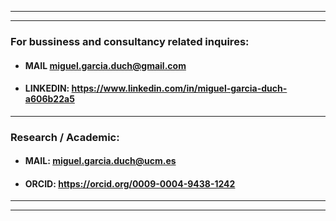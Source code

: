 
-----------------------------------------------------------------------------------------------------
-----------------------------------------------------------------------------------------------------

### For bussiness  and consultancy related inquires:

- #### MAIL miguel.garcia.duch@gmail.com
- #### LINKEDIN: https://www.linkedin.com/in/miguel-garcia-duch-a606b22a5

-----------------------------------------------------------------------------------------------------

### Research / Academic:

- #### MAIL: miguel.garcia.duch@ucm.es
- #### ORCID: https://orcid.org/0009-0004-9438-1242

-----------------------------------------------------------------------------------------------------
-----------------------------------------------------------------------------------------------------